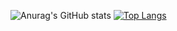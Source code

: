 ![Anurag's GitHub stats](https://github-readme-stats.vercel.app/api?username=arisu001&show_icons=true&theme=radical)
[![Top Langs](https://github-readme-stats.vercel.app/api/top-langs/?username=arisu001&layout=compact)](https://github.com/arisu001/github-readme-stats)
